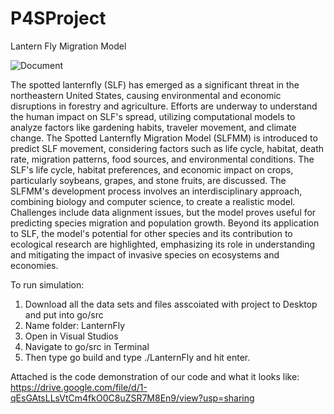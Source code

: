 # P4SProject
Lantern Fly Migration Model

![Document](https://github.com/lmichal09/P4SProject/assets/143451646/7abe5f92-8770-46f3-8e72-b00621935b53)

The spotted lanternfly (SLF) has emerged as a significant threat in the northeastern United States, causing environmental and economic disruptions in forestry and agriculture. Efforts are underway to understand the human impact on SLF's spread, utilizing computational models to analyze factors like gardening habits, traveler movement, and climate change. The Spotted Lanternfly Migration Model (SLFMM) is introduced to predict SLF movement, considering factors such as life cycle, habitat, death rate, migration patterns, food sources, and environmental conditions. The SLF's life cycle, habitat preferences, and economic impact on crops, particularly soybeans, grapes, and stone fruits, are discussed. The SLFMM's development process involves an interdisciplinary approach, combining biology and computer science, to create a realistic model. Challenges include data alignment issues, but the model proves useful for predicting species migration and population growth. Beyond its application to SLF, the model's potential for other species and its contribution to ecological research are highlighted, emphasizing its role in understanding and mitigating the impact of invasive species on ecosystems and economies.

To run simulation:
1) Download all the data sets and files asscoiated with project to Desktop and put into go/src
2) Name folder: LanternFly
3) Open in Visual Studios
4) Navigate to go/src in Terminal
5) Then type go build and type ./LanternFly and hit enter. 

Attached is the code demonstration of our code and what it looks like: https://drive.google.com/file/d/1-qEsGAtsLLsVtCm4fkO0C8uZSR7M8En9/view?usp=sharing 
